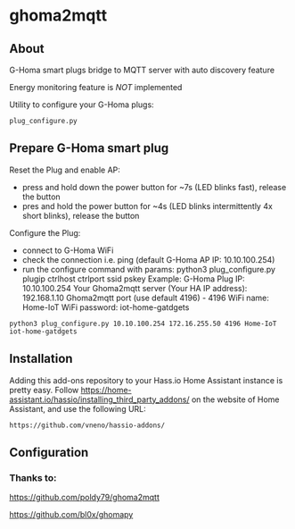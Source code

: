 # ghoma2mqtt

## About

G-Homa smart plugs bridge to MQTT server with auto discovery feature

Energy monitoring feature is _NOT_ implemented

Utility to configure your G-Homa plugs: 
```
plug_configure.py
```

## Prepare G-Homa smart plug
Reset the Plug and enable AP:
- press and hold down the power button for ~7s (LED blinks fast), release the button
- pres and hold the power button for ~4s (LED blinks intermittently 4x short blinks), release the button


Configure the Plug:
- connect to G-Homa WiFi
- check the connection i.e. ping (default G-Homa AP IP: 10.10.100.254)
- run the configure command with params: python3 plug_configure.py plugip ctrlhost ctrlport ssid pskey
Example:
G-Homa Plug IP: 10.10.100.254
Your Ghoma2mqtt server (Your HA IP address): 192.168.1.10
Ghoma2mqtt port (use default 4196) - 4196
WiFi name: Home-IoT
WiFi password: iot-home-gatdgets
```
python3 plug_configure.py 10.10.100.254 172.16.255.50 4196 Home-IoT iot-home-gatdgets
```

## Installation

Adding this add-ons repository to your Hass.io Home Assistant instance is
pretty easy. Follow https://home-assistant.io/hassio/installing_third_party_addons/ on the
website of Home Assistant, and use the following URL:

```
https://github.com/vneno/hassio-addons/
```

## Configuration



### Thanks to:

https://github.com/poldy79/ghoma2mqtt

https://github.com/bl0x/ghomapy
